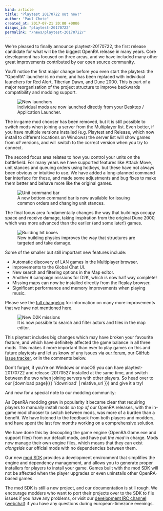 ```yaml
---
kind: article
title: "Playtest 20170722 out now!"
author: "Paul Chote"
created_at: 2017-07-21 20:00 +0000
disqus_id: "playtest-20170722"
permalink: "/news/playtest-20170722/"
---
```


We're pleased to finally announce playtest-20170722, the first release candidate for what will be the biggest OpenRA release in many years.  Core development has focused on three areas, and we have included many other great improvements contributed by our open source community.

You'll notice the first major change before you even start the playtest: the "OpenRA" launcher is no more, and has been replaced with individual launchers for Red Alert, Tiberian Dawn, and Dune 2000.  This is part of a major reorganisation of the project structure to improve backwards compatibility and modding support.

<figure>
  <img src="{{ '/images/news/20170722-launchers.png' | relative_url }}" alt="New launchers" />
  <figcaption>Individual mods are now launched directly from your Desktop / Application Launcher.</figcaption>
</figure>

The in-game mod chooser has been removed, but it is still possible to switch mods when joining a server from the Multiplayer list.  Even better, if you have multiple versions installed (e.g. Playtest and Release, which now install to different locations on Windows) the server list will show games from *all* versions, and will switch to the correct version when you try to connect.

The second focus area relates to how you control your units on the battlefield.  For many years we have supported features like Attack Move, unit stances and queuing orders using hotkeys, but these have not always been obvious or intuitive to use.  We have added a long-planned command bar interface for these, and made some adjustments and bug fixes to make them better and behave more like the original games.

<figure>
  <img src="{{ '/images/news/20170722-ra-commandbar.png' | relative_url }}" alt="Unit command bar" />
  <figcaption>A new bottom command bar is now available for issuing common orders and changing unit stances.</figcaption>
</figure>

The final focus area fundamentally changes the way that buildings occupy space and receive damage, taking inspiration from the original Dune 2000, which was more advanced than the earlier (and some later!) games.

<figure>
  <img src="{{ '/images/news/20170722-td-buildinghitshapes.png' | relative_url }}" alt="Building hit boxes" />
  <figcaption>New building physics improves the way that structures are targeted and take damage.</figcaption>
</figure>

Some of the smaller but still important new features include:

  * Automatic discovery of LAN games in the Multiplayer browser.
  * Improvements to the Global Chat UI.
  * New search and filtering options in the Map editor.
  * Another 9 campaign missions for D2K, which is now half way complete!
  * Missing maps can now be installed directly from the Replay browser.
  * Significant performance and memory improvements when playing music.

Please see the [full changelog](https://github.com/OpenRA/OpenRA/wiki/Changelog/f4a27f19459d2dd35d4bc08a75a741363f146422) for information on many more improvements that we have not mentioned here.

<figure>
  <img src="{{ '/images/news/20170722-d2k-editor.png' | relative_url }}" alt="New D2K missions" />
  <figcaption>It is now possible to search and filter actors and tiles in the map editor.</figcaption>
</figure>

This playtest includes big changes which may have broken your favourite feature, and which have definitely affected the game balance in all three mods.  This makes it more important than ever to play games on this and future playtests and let us know of any issues via [our forum](https://forum.openra.net/), our [GitHub issue tracker](https://github.com/OpenRA/OpenRA/issues), or in the comments below.

Don't forget, if you're on Windows or macOS you can have playtest-20170722 and release-20170527 installed at the same time, and switch between the two when joining servers with other players.  So head over to our [download page]({{ '/download' | relative_url }}) and give it a try!

<div class="about-todo-divider"></div>

And now for a special note to our modding community:

As OpenRA modding grew in popularity it became clear that requiring players to manually install mods *on top of* our OpenRA releases, with the in-game mod chooser to switch between mods, was more of a burden than a benefit.  We have listened to the feedback from both players and modders, and have spent the last few months working on a comprehensive solution.

We have done this by decoupling the game engine (OpenRA.Game.exe and support files) from our default mods, and have put *the mod* in charge.  Mods now manage their own engine files, which means that they can exist *alongside* our official mods with no dependencies between them.

Our new [mod SDK](https://github.com/OpenRA/OpenRAModSDK) provides a development environment that simplifies the engine and dependency management, and allows you to generate proper installers for players to install your game.  Games built with the mod SDK will not be affected when the player upgrades or even uninstalls other OpenRA-based games.

The mod SDK is still a new project, and our documentation is still rough.  We encourage modders who want to port their projects over to the SDK to file issues if you have any problems, or visit our [development IRC channel](irc://chat.freenode.net/openra) ([webchat](https://webchat.freenode.net/?channels=openra)) if you have any questions during european-timezone evenings.

<div class="about-todo-divider"></div>
